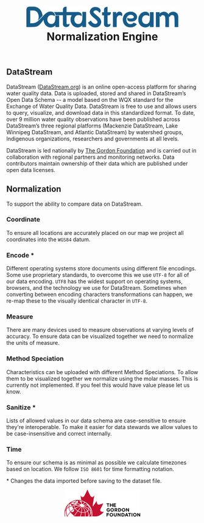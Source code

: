 <h1 align="center">
  <img src="https://raw.githubusercontent.com/gordonfn/normalize/master/docs/images/datastream.svg?sanitize=true" alt="DataStream Logo" width="400">
  <br/>
  Normalization Engine
  <br/>
  <br/>
</h1>

## DataStream 

DataStream ([DataStream.org](http://gordonfoundation.ca/initiatives/datastream)) is an online open-access platform for sharing water quality data. Data is uploaded, stored and shared in DataStream’s Open Data Schema -- a model based on the WQX standard for the Exchange of Water Quality Data. DataStream is free to use and allows users to query, visualize, and download data in this standardized format. To date, over 9 million water quality observations have been published across DataStream’s three regional platforms (Mackenzie DataStream,  Lake Winnipeg DataStream, and Atlantic DataStream) by watershed groups, Indigenous organizations, researchers and governments at all levels.

DataStream is led nationally by [The Gordon Foundation](http://gordonfoundation.ca) and is carried out in collaboration with regional partners and monitoring networks. Data contributors maintain ownership of their data which are published under open data licenses.

## Normalization
To support the ability to compare data on DataStream.

### Coordinate
To ensure all locations are accurately placed on our map we project all coordinates into the `WGS84` datum.

### Encode *
Different operating systems store documents using different file encodings. Some use proprietary standards, to overcome this we use `UTF-8` for all of our data encoding. `UTF8` has the widest support on operating systems, browsers, and the technology we use for DataStream. Sometimes when converting between encoding characters transformations can happen, we re-map these to the visually identical character in `UTF-8`.

### Measure
There are many devices used to measure observations at varying levels of accuracy. To ensure data can be visualized together we need to normalize the units of measure.

### Method Speciation
Characteristics can be uploaded with different Method Speciations. To allow them to be visualized together we normalize using the molar masses.
This is currently not implemented. If you feel this would have value please let us know.

### Sanitize *
Lists of allowed values in our data schema are case-sensitive to ensure they're interoperable. To make it easier for data stewards we allow values to be case-insensitive and correct internally.

### Time
To ensure our schema is as minimal as possible we calculate timezones based on location. We follow `ISO 8601` for time formatting notation.

\* Changes the data imported before saving to the dataset file.

<div align="center">
  <a href="http://gordonfoundation.ca"><img src="https://raw.githubusercontent.com/gordonfn/normalize/master/docs/images/the-gordon-foundation.svg?sanitize=true" alt="The Gordon Foundation Logo" width="200"></a>
</div>